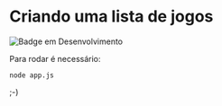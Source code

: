 # Criando uma lista de jogos

![Badge em Desenvolvimento](http://img.shields.io/static/v1?label=STATUS&message=EM%20DESENVOLVIMENTO&color=GREEN&style=for-the-badge)

Para rodar é necessário:
```
node app.js
```

;-)